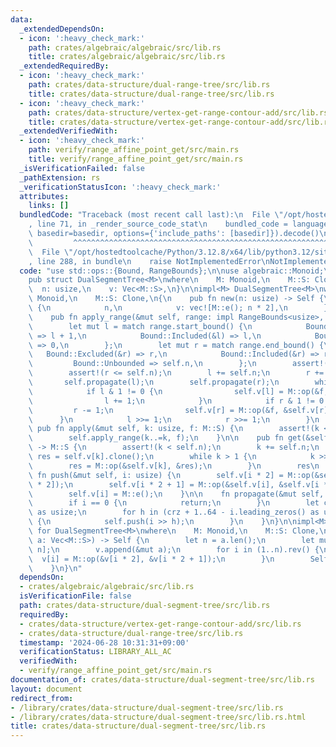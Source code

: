 ```yaml
---
data:
  _extendedDependsOn:
  - icon: ':heavy_check_mark:'
    path: crates/algebraic/algebraic/src/lib.rs
    title: crates/algebraic/algebraic/src/lib.rs
  _extendedRequiredBy:
  - icon: ':heavy_check_mark:'
    path: crates/data-structure/dual-range-tree/src/lib.rs
    title: crates/data-structure/dual-range-tree/src/lib.rs
  - icon: ':heavy_check_mark:'
    path: crates/data-structure/vertex-get-range-contour-add/src/lib.rs
    title: crates/data-structure/vertex-get-range-contour-add/src/lib.rs
  _extendedVerifiedWith:
  - icon: ':heavy_check_mark:'
    path: verify/range_affine_point_get/src/main.rs
    title: verify/range_affine_point_get/src/main.rs
  _isVerificationFailed: false
  _pathExtension: rs
  _verificationStatusIcon: ':heavy_check_mark:'
  attributes:
    links: []
  bundledCode: "Traceback (most recent call last):\n  File \"/opt/hostedtoolcache/Python/3.12.8/x64/lib/python3.12/site-packages/onlinejudge_verify/documentation/build.py\"\
    , line 71, in _render_source_code_stat\n    bundled_code = language.bundle(stat.path,\
    \ basedir=basedir, options={'include_paths': [basedir]}).decode()\n          \
    \         ^^^^^^^^^^^^^^^^^^^^^^^^^^^^^^^^^^^^^^^^^^^^^^^^^^^^^^^^^^^^^^^^^^^^^^^^^^^^^^^^^\n\
    \  File \"/opt/hostedtoolcache/Python/3.12.8/x64/lib/python3.12/site-packages/onlinejudge_verify/languages/rust.py\"\
    , line 288, in bundle\n    raise NotImplementedError\nNotImplementedError\n"
  code: "use std::ops::{Bound, RangeBounds};\n\nuse algebraic::Monoid;\n\n#[derive(Clone)]\n\
    pub struct DualSegmentTree<M>\nwhere\n    M: Monoid,\n    M::S: Clone,\n{\n  \
    \  n: usize,\n    v: Vec<M::S>,\n}\n\nimpl<M> DualSegmentTree<M>\nwhere\n    M:\
    \ Monoid,\n    M::S: Clone,\n{\n    pub fn new(n: usize) -> Self {\n        Self\
    \ {\n            n,\n            v: vec![M::e(); n * 2],\n        }\n    }\n\n\
    \    pub fn apply_range(&mut self, range: impl RangeBounds<usize>, f: M::S) {\n\
    \        let mut l = match range.start_bound() {\n            Bound::Excluded(&l)\
    \ => l + 1,\n            Bound::Included(&l) => l,\n            Bound::Unbounded\
    \ => 0,\n        };\n        let mut r = match range.end_bound() {\n         \
    \   Bound::Excluded(&r) => r,\n            Bound::Included(&r) => r + 1,\n   \
    \         Bound::Unbounded => self.n,\n        };\n        assert!(l <= r);\n\
    \        assert!(r <= self.n);\n        l += self.n;\n        r += self.n;\n \
    \       self.propagate(l);\n        self.propagate(r);\n        while l < r {\n\
    \            if l & 1 != 0 {\n                self.v[l] = M::op(&f, &self.v[l]);\n\
    \                l += 1;\n            }\n            if r & 1 != 0 {\n       \
    \         r -= 1;\n                self.v[r] = M::op(&f, &self.v[r]);\n      \
    \      }\n            l >>= 1;\n            r >>= 1;\n        }\n    }\n\n   \
    \ pub fn apply(&mut self, k: usize, f: M::S) {\n        assert!(k < self.n);\n\
    \        self.apply_range(k..=k, f);\n    }\n\n    pub fn get(&self, mut k: usize)\
    \ -> M::S {\n        assert!(k < self.n);\n        k += self.n;\n        let mut\
    \ res = self.v[k].clone();\n        while k > 1 {\n            k >>= 1;\n    \
    \        res = M::op(&self.v[k], &res);\n        }\n        res\n    }\n\n   \
    \ fn push(&mut self, i: usize) {\n        self.v[i * 2] = M::op(&self.v[i], &self.v[i\
    \ * 2]);\n        self.v[i * 2 + 1] = M::op(&self.v[i], &self.v[i * 2 + 1]);\n\
    \        self.v[i] = M::e();\n    }\n\n    fn propagate(&mut self, i: usize) {\n\
    \        if i == 0 {\n            return;\n        }\n        let crz = i.trailing_zeros()\
    \ as usize;\n        for h in (crz + 1..64 - i.leading_zeros() as usize).rev()\
    \ {\n            self.push(i >> h);\n        }\n    }\n}\n\nimpl<M> From<Vec<M::S>>\
    \ for DualSegmentTree<M>\nwhere\n    M: Monoid,\n    M::S: Clone,\n{\n    fn from(mut\
    \ a: Vec<M::S>) -> Self {\n        let n = a.len();\n        let mut v = vec![M::e();\
    \ n];\n        v.append(&mut a);\n        for i in (1..n).rev() {\n          \
    \  v[i] = M::op(&v[i * 2], &v[i * 2 + 1]);\n        }\n        Self { n, v }\n\
    \    }\n}\n"
  dependsOn:
  - crates/algebraic/algebraic/src/lib.rs
  isVerificationFile: false
  path: crates/data-structure/dual-segment-tree/src/lib.rs
  requiredBy:
  - crates/data-structure/vertex-get-range-contour-add/src/lib.rs
  - crates/data-structure/dual-range-tree/src/lib.rs
  timestamp: '2024-06-28 10:31:31+09:00'
  verificationStatus: LIBRARY_ALL_AC
  verifiedWith:
  - verify/range_affine_point_get/src/main.rs
documentation_of: crates/data-structure/dual-segment-tree/src/lib.rs
layout: document
redirect_from:
- /library/crates/data-structure/dual-segment-tree/src/lib.rs
- /library/crates/data-structure/dual-segment-tree/src/lib.rs.html
title: crates/data-structure/dual-segment-tree/src/lib.rs
---
```

